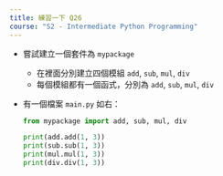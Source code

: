 ```yaml
---
title: 練習一下 Q26
course: "S2 - Intermediate Python Programming"
---
```


- 嘗試建立一個套件為 `mypackage`
  - 在裡面分別建立四個模組 `add`, `sub`, `mul`, `div`
  - 每個模組都有一個函式，分別為 `add`, `sub`, `mul`, `div`
- 有一個檔案 `main.py` 如右：

  ```py
  from mypackage import add, sub, mul, div

  print(add.add(1, 3))
  print(sub.sub(1, 3))
  print(mul.mul(1, 3))
  print(div.div(1, 3))
  ```
